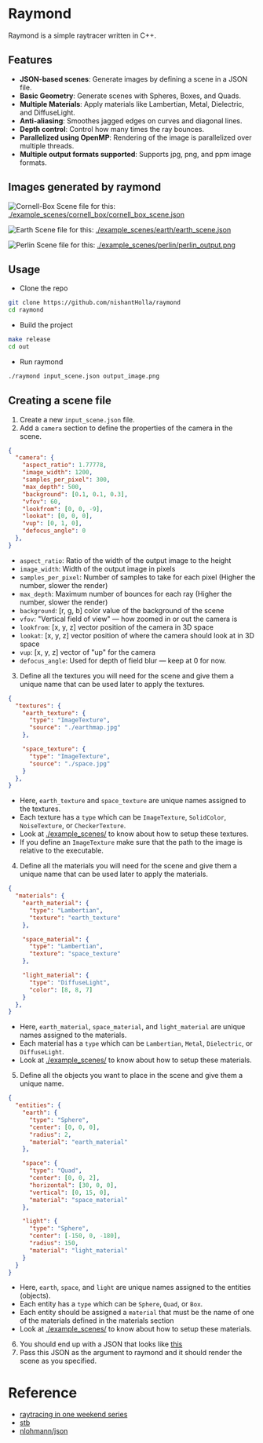 # Raymond

Raymond is a simple raytracer written in C++.

## Features

- **JSON-based scenes**: Generate images by defining a scene in a JSON file.
- **Basic Geometry**: Generate scenes with Spheres, Boxes, and Quads.
- **Multiple Materials**: Apply materials like Lambertian, Metal, Dielectric, and DiffuseLight.
- **Anti-aliasing**: Smoothes jagged edges on curves and diagonal lines.
- **Depth control**: Control how many times the ray bounces.
- **Parallelized using OpenMP**: Rendering of the image is parallelized over multiple threads.
- **Multiple output formats supported**: Supports jpg, png, and ppm image formats.

## Images generated by raymond

![Cornell-Box](./example_scenes/cornell_box/cornell_box_output.png)
Scene file for this: [./example_scenes/cornell_box/cornell_box_scene.json](./example_scenes/cornell_box/cornell_box_scene.json)

![Earth](./example_scenes/earth/earth_output.png)
Scene file for this: [./example_scenes/earth/earth_scene.json](./example_scenes/earth/earth_scene.json)

![Perlin](./example_scenes/perlin/perlin_output.png)
Scene file for this: [./example_scenes/perlin/perlin_output.png](./example_scenes/perlin/perlin_scene.json)

## Usage

- Clone the repo
```bash
git clone https://github.com/nishantHolla/raymond
cd raymond
```

- Build the project
```bash
make release
cd out
```

- Run raymond
```bash
./raymond input_scene.json output_image.png
```

## Creating a scene file

1. Create a new `input_scene.json` file.
2. Add a `camera` section to define the properties of the camera in the scene.
```json
{
  "camera": {
    "aspect_ratio": 1.77778,
    "image_width": 1200,
    "samples_per_pixel": 300,
    "max_depth": 500,
    "background": [0.1, 0.1, 0.3],
    "vfov": 60,
    "lookfrom": [0, 0, -9],
    "lookat": [0, 0, 0],
    "vup": [0, 1, 0],
    "defocus_angle": 0
  },
}
```
- `aspect_ratio`: Ratio of the width of the output image to the height
- `image_width`: Width of the output image in pixels
- `samples_per_pixel`: Number of samples to take for each pixel (Higher the number, slower the render)
- `max_depth`: Maximum number of bounces for each ray (Higher the number, slower the render)
- `background`: [r, g, b] color value of the background of the scene
- `vfov`: "Vertical field of view" — how zoomed in or out the camera is
- `lookfrom`: [x, y, z] vector position of the camera in 3D space
- `lookat`: [x, y, z] vector position of where the camera should look at in 3D space
- `vup`: [x, y, z] vector of "up" for the camera
- `defocus_angle`: Used for depth of field blur — keep at 0 for now.

3. Define all the textures you will need for the scene and give them a unique name that can be used
later to apply the textures.
```json
{
  "textures": {
    "earth_texture": {
      "type": "ImageTexture",
      "source": "./earthmap.jpg"
    },

    "space_texture": {
      "type": "ImageTexture",
      "source": "./space.jpg"
    }
  },
}
```
- Here, `earth_texture` and `space_texture` are unique names assigned to the textures.
- Each texture has a `type` which can be `ImageTexture`, `SolidColor`, `NoiseTexture`, or `CheckerTexture`.
- Look at [./example_scenes/](./example_scenes/) to know about how to setup these textures.
- If you define an `ImageTexture` make sure that the path to the image is relative to the executable.

4. Define all the materials you will need for the scene and give them a unique name that can be used
later to apply the materials.
```json
{
  "materials": {
    "earth_material": {
      "type": "Lambertian",
      "texture": "earth_texture"
    },

    "space_material": {
      "type": "Lambertian",
      "texture": "space_texture"
    },

    "light_material": {
      "type": "DiffuseLight",
      "color": [8, 8, 7]
    }
  },
}
```
- Here, `earth_material`, `space_material`, and `light_material` are unique names assigned to the materials.
- Each material has a `type` which can be `Lambertian`, `Metal`, `Dielectric`, or `DiffuseLight`.
- Look at [./example_scenes/](./example_scenes/) to know about how to setup these materials.

5. Define all the objects you want to place in the scene and give them a unique name.
```json
{
  "entities": {
    "earth": {
      "type": "Sphere",
      "center": [0, 0, 0],
      "radius": 2,
      "material": "earth_material"
    },

    "space": {
      "type": "Quad",
      "center": [0, 0, 2],
      "horizontal": [30, 0, 0],
      "vertical": [0, 15, 0],
      "material": "space_material"
    },

    "light": {
      "type": "Sphere",
      "center": [-150, 0, -180],
      "radius": 150,
      "material": "light_material"
    }
  }
}
```
- Here, `earth`, `space`, and `light` are unique names assigned to the entities (objects).
- Each entity has a `type` which can be `Sphere`, `Quad`, or `Box`.
- Each entity should be assigned a `material` that must be the name of one of the materials defined
    in the materials section
- Look at [./example_scenes/](./example_scenes/) to know about how to setup these materials.

6. You should end up with a JSON that looks like [this](./example_scenes/earth/earth_scene.json)
7. Pass this JSON as the argument to raymond and it should render the scene as you specified.

# Reference

- [raytracing in one weekend series](https://raytracing.github.io/)
- [stb](https://github.com/nothings/stb)
- [nlohmann/json](https://github.com/nlohmann/json)
